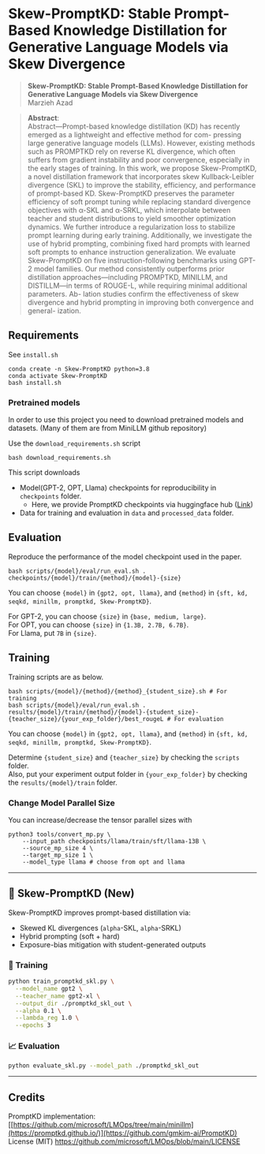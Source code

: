 # Skew-PromptKD: Stable Prompt-Based Knowledge Distillation for Generative Language Models via Skew Divergence




> **Skew-PromptKD: Stable Prompt-Based Knowledge Distillation for Generative Language Models via Skew Divergence**<br>
> Marzieh Azad <br>

>**Abstract**: <br>
> Abstract—Prompt-based knowledge distillation (KD) has recently emerged as a lightweight and effective method for com-
pressing large generative language models (LLMs). However,
existing methods such as PROMPTKD rely on reverse KL
divergence, which often suffers from gradient instability and
poor convergence, especially in the early stages of training. In
this work, we propose Skew-PromptKD, a novel distillation
framework that incorporates skew Kullback-Leibler divergence
(SKL) to improve the stability, efficiency, and performance of
prompt-based KD.
Skew-PromptKD preserves the parameter efficiency of soft
prompt tuning while replacing standard divergence objectives
with α-SKL and α-SRKL, which interpolate between teacher and
student distributions to yield smoother optimization dynamics.
We further introduce a regularization loss to stabilize prompt
learning during early training. Additionally, we investigate the
use of hybrid prompting, combining fixed hard prompts with
learned soft prompts to enhance instruction generalization.
We evaluate Skew-PromptKD on five instruction-following
benchmarks using GPT-2 model families. Our method consistently outperforms prior distillation approaches—including
PROMPTKD, MINILLM, and DISTILLM—in terms of
ROUGE-L, while requiring minimal additional parameters. Ab-
lation studies confirm the effectiveness of skew divergence and
hybrid prompting in improving both convergence and general-
ization.

## Requirements

See `install.sh`
```
conda create -n Skew-PromptKD python=3.8
conda activate Skew-PromptKD
bash install.sh
```

### Pretrained models

In order to use this project you need to download pretrained models and datasets. 
(Many of them are from MiniLLM github repository)

Use the `download_requirements.sh` script
```
bash download_requirements.sh
```
This script downloads 
- Model(GPT-2, OPT, Llama) checkpoints for reproducibility in `checkpoints` folder. 
    - Here, we provide PromptKD checkpoints via huggingface hub ([Link](https://huggingface.co/collections/gmkim/promptkd-66728dc78171db46e7fb7bcd))
- Data for training and evaluation in `data` and `processed_data` folder.


## Evaluation

Reproduce the performance of the model checkpoint used in the paper.

```
bash scripts/{model}/eval/run_eval.sh . checkpoints/{model}/train/{method}/{model}-{size}
```
You can choose `{model}` in `{gpt2, opt, llama}`, and `{method}` in `{sft, kd, seqkd, minillm, promptkd, Skew-PromptKD}`.

For GPT-2, you can choose `{size}` in `{base, medium, large}`.  
For OPT, you can choose `{size}` in `{1.3B, 2.7B, 6.7B}`.  
For Llama, put `7B` in `{size}`.


## Training

Training scripts are as below.
```
bash scripts/{model}/{method}/{method}_{student_size}.sh # For training
bash scripts/{model}/eval/run_eval.sh . results/{model}/train/{method}/{model}-{student_size}-{teacher_size}/{your_exp_folder}/best_rougeL # For evaluation
```
You can choose `{model}` in `{gpt2, opt, llama}`, and `{method}` in `{sft, kd, seqkd, minillm, promptkd, Skew-PromptKD}`.

Determine `{student_size}` and `{teacher_size}` by checking the `scripts` folder.  
Also, put your experiment output folder in `{your_exp_folder}` by checking the `results/{model}/train` folder.



### Change Model Parallel Size
You can increase/decrease the tensor parallel sizes with
```
python3 tools/convert_mp.py \
    --input_path checkpoints/llama/train/sft/llama-13B \
    --source_mp_size 4 \
    --target_mp_size 1 \
    --model_type llama # choose from opt and llama
```




---

## 🔬 Skew-PromptKD (New)

Skew-PromptKD improves prompt-based distillation via:

- Skewed KL divergences (`alpha`-SKL, `alpha`-SRKL)
- Hybrid prompting (soft + hard)
- Exposure-bias mitigation with student-generated outputs

### 🔧 Training

```bash
python train_promptkd_skl.py \
  --model_name gpt2 \
  --teacher_name gpt2-xl \
  --output_dir ./promptkd_skl_out \
  --alpha 0.1 \
  --lambda_reg 1.0 \
  --epochs 3
```

### 📈 Evaluation

```bash
python evaluate_skl.py --model_path ./promptkd_skl_out
```

---
## Credits
PromptKD implementation:  
[[https://github.com/microsoft/LMOps/tree/main/minillm](https://promptkd.github.io/)](https://github.com/gmkim-ai/PromptKD)  
License (MIT) https://github.com/microsoft/LMOps/blob/main/LICENSE  
